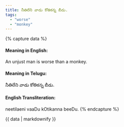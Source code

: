 ```yaml
---
title: నీతిలేని వాడు కోతికన్న బీడు.
tags:
  - "worse"
  - "monkey"
---
```


{% capture data %}
#### Meaning in English:
An unjust man is worse than a monkey.

#### Meaning in Telugu:
నీతిలేని వాడు కోతికన్న బీడు.

#### English Transliteration:
neetilaeni vaaDu kOtikanna beeDu.
{% endcapture %}

<div class="notice">{{ data | markdownify }}</div>

